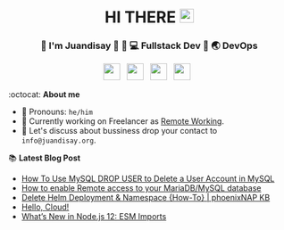 <div align="center">
  <h1> HI THERE <img src="https://media.giphy.com/media/hvRJCLFzcasrR4ia7z/giphy.gif" width="25px"></h1>
</div>

<div align="center">
<h3> 👱 I'm Juandisay 🏹 👱 💻 Fullstack Dev 🏹 🌏 DevOps </h3>
</div>
<p align='center'>
<a href="https://www.linkedin.com/in/juandisay/"><img height="30" src="https://raw.githubusercontent.com/trinwin/trinwin/master/icons/linkedin.png?raw=true"></a>&nbsp;&nbsp;
<a href="https://medium.com/@juandisay"><img height="30" src="https://raw.githubusercontent.com/trinwin/trinwin/master/icons/medium.png?raw=true"></a>&nbsp;&nbsp;
<a href="https://twitter.com/juandisay"><img height="30" src="https://raw.githubusercontent.com/trinwin/trinwin/master/icons/twitter.png?raw=true"></a>&nbsp;&nbsp;
<a href="https://dev.to/juandisay"><img height="30" src="https://raw.githubusercontent.com/trinwin/trinwin/master/icons/devto.png?raw=true"></a>&nbsp;&nbsp;


:octocat: **About me** 

- 👱 Pronouns: `he/him`
- 🔭 Currently working on Freelancer as [Remote Working](https://juandisay.org/awesome-remote-job/).
- 🤔 Let's discuss about bussiness drop your contact to `info@juandisay.org`.


📚 **Latest Blog Post**
<!-- BLOG-POST-LIST:START -->
- [How To Use MySQL DROP USER to Delete a User Account in MySQL](https://juandisay.medium.com/how-to-use-mysql-drop-user-to-delete-a-user-account-in-mysql-70e15083d014?source=rss-2c9425bfc472------2)
- [How to enable Remote access to your MariaDB/MySQL database](https://juandisay.medium.com/how-to-enable-remote-access-to-your-mariadb-mysql-database-bda1141d6bef?source=rss-2c9425bfc472------2)
- [Delete Helm Deployment & Namespace {How-To} | phoenixNAP KB](https://juandisay.medium.com/delete-helm-deployment-namespace-how-to-phoenixnap-kb-9ece3b1dedda?source=rss-2c9425bfc472------2)
- [Hello, Cloud!](https://medium.com/10minuteread/hello-cloud-9a025b51421e?source=rss-2c9425bfc472------2)
- [What’s New in Node.js 12: ESM Imports](https://juandisay.medium.com/whats-new-in-node-js-12-esm-imports-ae2caa3eca8b?source=rss-2c9425bfc472------2)
<!-- BLOG-POST-LIST:END -->
